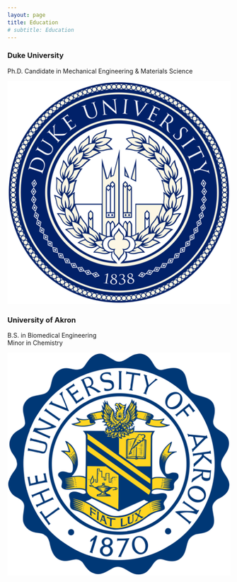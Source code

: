```yaml
---
layout: page
title: Education
# subtitle: Education
---
```



### Duke University
Ph.D. Candidate in Mechanical Engineering & Materials Science

![Duke University logo](/Duke.png)


### University of Akron
B.S. in Biomedical Engineering  
Minor in Chemistry  

![University of Akron Logo](/Akron.png)
